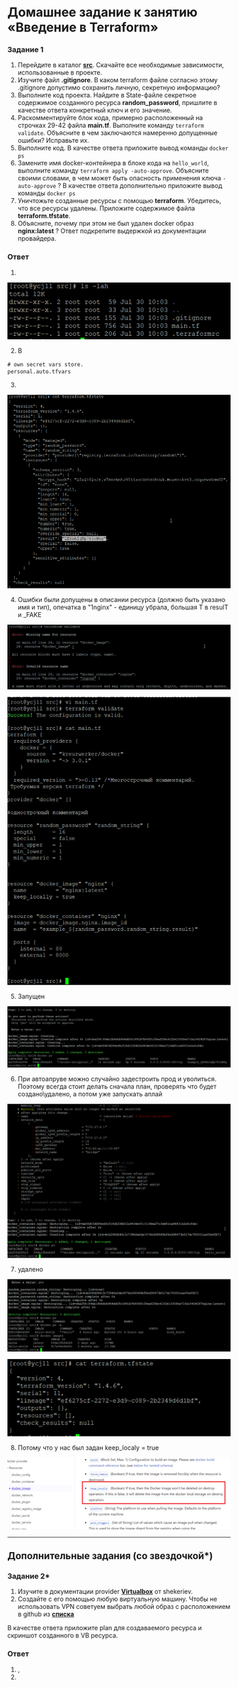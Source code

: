 # Домашнее задание к занятию «Введение в Terraform»


### Задание 1

1. Перейдите в каталог [**src**](https://github.com/netology-code/ter-homeworks/tree/main/01/src). Скачайте все необходимые зависимости, использованные в проекте. 
2. Изучите файл **.gitignore**. В каком terraform файле согласно этому .gitignore допустимо сохранить личную, секретную информацию?
3. Выполните код проекта. Найдите  в State-файле секретное содержимое созданного ресурса **random_password**, пришлите в качестве ответа конкретный ключ и его значение.
4. Раскомментируйте блок кода, примерно расположенный на строчках 29-42 файла **main.tf**.
Выполните команду ```terraform validate```. Объясните в чем заключаются намеренно допущенные ошибки? Исправьте их.
5. Выполните код. В качестве ответа приложите вывод команды ```docker ps```
6. Замените имя docker-контейнера в блоке кода на ```hello_world```, выполните команду ```terraform apply -auto-approve```.
Объясните своими словами, в чем может быть опасность применения ключа  ```-auto-approve``` ? В качестве ответа дополнительно приложите вывод команды ```docker ps```
7. Уничтожьте созданные ресурсы с помощью **terraform**. Убедитесь, что все ресурсы удалены. Приложите содержимое файла **terraform.tfstate**. 
8. Объясните, почему при этом не был удален docker образ **nginx:latest** ? Ответ подкрепите выдержкой из документации провайдера.


### Ответ
1. 
![Скрин](https://github.com/Jlljully/terr01/blob/main/Untitled.png "клоне")

2. В
```
# own secret vars store.
personal.auto.tfvars
```
3.
![Скрин](https://github.com/Jlljully/terr01/blob/main/Untitled1.png "пасс")

4. Ошибки были допущены в описании ресурса (должно быть указано имя и тип), опечатка в "1nginx" - единицу убрала, большая Т в resulT и _FAKE
   
![Скрин](https://github.com/Jlljully/terr01/blob/main/Untitled2.png "ошибки")

![Скрин](https://github.com/Jlljully/terr01/blob/main/Untitled3.png "ошибки")  

5. Запущен
   
![Скрин](https://github.com/Jlljully/terr01/blob/main/Untitled4.png "контейнер")

6. При автоапруве можно случайно задестроить прод и уволиться. Поэтому всегда стоит делать сначала план, проверять что будет создано\удалено, а потом уже запускать аплай
   
![Скрин](https://github.com/Jlljully/terr01/blob/main/Untitled5.png "контейнер2")

7. удалено
   
![Скрин](https://github.com/Jlljully/terr01/blob/main/Untitled6.png "дестрой")

![Скрин](https://github.com/Jlljully/terr01/blob/main/Untitled7.png "дестрой")
   
8. Потому что у нас был задан keep_localy = true

![Скрин](https://github.com/Jlljully/terr01/blob/main/Untitled8.png "локал")
   
    
   
------

## Дополнительные задания (со звездочкой*)

### Задание 2*

1. Изучите в документации provider [**Virtualbox**](https://docs.comcloud.xyz/providers/shekeriev/virtualbox/latest/docs) от 
shekeriev.
2. Создайте с его помощью любую виртуальную машину. Чтобы не использовать VPN советуем выбрать любой образ с расположением в github из [**списка**](https://www.vagrantbox.es/)

В качестве ответа приложите plan для создаваемого ресурса и скриншот созданного в VB ресурса. 


### Ответ
1. ,
2. 
